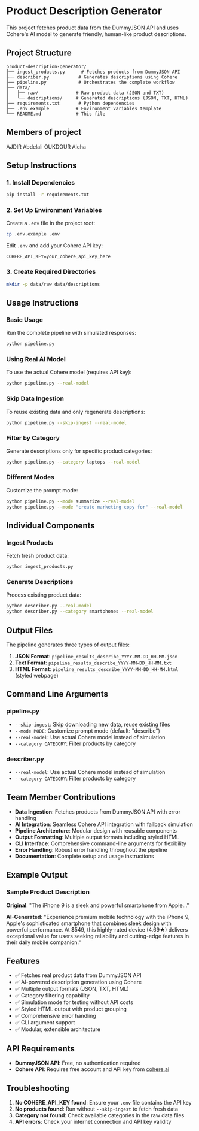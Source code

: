 # Product Description Generator

This project fetches product data from the DummyJSON API and uses Cohere's AI model to generate friendly, human-like product descriptions.

## Project Structure

```
product-description-generator/
├── ingest_products.py      # Fetches products from DummyJSON API
├── describer.py           # Generates descriptions using Cohere
├── pipeline.py            # Orchestrates the complete workflow
├── data/
│   ├── raw/              # Raw product data (JSON and TXT)
│   └── descriptions/     # Generated descriptions (JSON, TXT, HTML)
├── requirements.txt       # Python dependencies
├── .env.example          # Environment variables template
└── README.md             # This file
```
## Members of project 
 AJDIR Abdelali
 OUKDOUR Aicha



## Setup Instructions

### 1. Install Dependencies

```bash
pip install -r requirements.txt
```

### 2. Set Up Environment Variables

Create a `.env` file in the project root:

```bash
cp .env.example .env
```

Edit `.env` and add your Cohere API key:

```
COHERE_API_KEY=your_cohere_api_key_here
```

### 3. Create Required Directories

```bash
mkdir -p data/raw data/descriptions
```

## Usage Instructions

### Basic Usage

Run the complete pipeline with simulated responses:

```bash
python pipeline.py
```

### Using Real AI Model

To use the actual Cohere model (requires API key):

```bash
python pipeline.py --real-model
```

### Skip Data Ingestion

To reuse existing data and only regenerate descriptions:

```bash
python pipeline.py --skip-ingest --real-model
```

### Filter by Category

Generate descriptions only for specific product categories:

```bash
python pipeline.py --category laptops --real-model
```

### Different Modes

Customize the prompt mode:

```bash
python pipeline.py --mode summarize --real-model
python pipeline.py --mode "create marketing copy for" --real-model
```

## Individual Components

### Ingest Products

Fetch fresh product data:

```bash
python ingest_products.py
```

### Generate Descriptions

Process existing product data:

```bash
python describer.py --real-model
python describer.py --category smartphones --real-model
```

## Output Files

The pipeline generates three types of output files:

1. **JSON Format**: `pipeline_results_describe_YYYY-MM-DD_HH-MM.json`
2. **Text Format**: `pipeline_results_describe_YYYY-MM-DD_HH-MM.txt`
3. **HTML Format**: `pipeline_results_describe_YYYY-MM-DD_HH-MM.html` (styled webpage)

## Command Line Arguments

### pipeline.py

- `--skip-ingest`: Skip downloading new data, reuse existing files
- `--mode MODE`: Customize prompt mode (default: "describe")
- `--real-model`: Use actual Cohere model instead of simulation
- `--category CATEGORY`: Filter products by category

### describer.py

- `--real-model`: Use actual Cohere model instead of simulation
- `--category CATEGORY`: Filter products by category

## Team Member Contributions

- **Data Ingestion**: Fetches products from DummyJSON API with error handling
- **AI Integration**: Seamless Cohere API integration with fallback simulation
- **Pipeline Architecture**: Modular design with reusable components
- **Output Formatting**: Multiple output formats including styled HTML
- **CLI Interface**: Comprehensive command-line arguments for flexibility
- **Error Handling**: Robust error handling throughout the pipeline
- **Documentation**: Complete setup and usage instructions

## Example Output

### Sample Product Description

**Original**: "The iPhone 9 is a sleek and powerful smartphone from Apple..."

**AI-Generated**: "Experience premium mobile technology with the iPhone 9, Apple's sophisticated smartphone that combines sleek design with powerful performance. At $549, this highly-rated device (4.69★) delivers exceptional value for users seeking reliability and cutting-edge features in their daily mobile companion."

## Features

- ✅ Fetches real product data from DummyJSON API
- ✅ AI-powered description generation using Cohere
- ✅ Multiple output formats (JSON, TXT, HTML)
- ✅ Category filtering capability
- ✅ Simulation mode for testing without API costs
- ✅ Styled HTML output with product grouping
- ✅ Comprehensive error handling
- ✅ CLI argument support
- ✅ Modular, extensible architecture

## API Requirements

- **DummyJSON API**: Free, no authentication required
- **Cohere API**: Requires free account and API key from [cohere.ai](https://cohere.ai)

## Troubleshooting

1. **No COHERE_API_KEY found**: Ensure your `.env` file contains the API key
2. **No products found**: Run without `--skip-ingest` to fetch fresh data
3. **Category not found**: Check available categories in the raw data files
4. **API errors**: Check your internet connection and API key validity